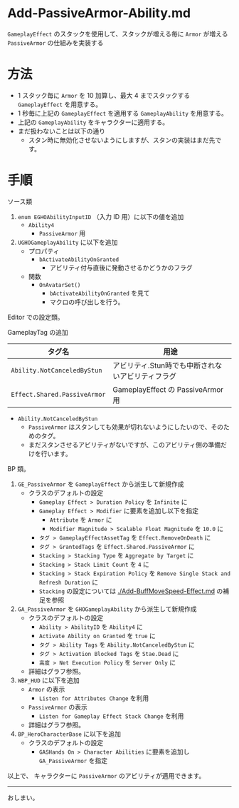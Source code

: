 # Add-PassiveArmor-Ability.md
`GameplayEffect` のスタックを使用して、スタックが増える毎に `Armor` が増える `PassiveArmor` の仕組みを実装する

# 方法
* 1 スタック毎に `Armor` を 10 加算し、最大 4 までスタックする `GameplayEffect` を用意する。
* 1 秒毎に上記の `GameplayEffect` を適用する `GameplayAbility` を用意する。
* 上記の `GameplayAbility` をキャラクターに適用する。
* まだ扱わないことは以下の通り
	* スタン時に無効化させないようにしますが、スタンの実装はまだ先です。


# 手順

ソース類

1. `enum EGHOAbilityInputID` （入力 ID 用）に以下の値を追加
	* `Ability4`
		* `PassiveArmor` 用
1. `UGHOGameplayAbility` に以下を追加
	* プロパティ
		* `bActivateAbilityOnGranted`
			* アビリティ付与直後に発動させるかどうかのフラグ
	* 関数
		* `OnAvatarSet()`
			* `bActivateAbilityOnGranted` を見て
			* マクロの呼び出しを行う。


Editor での設定類。

GameplayTag の追加

| タグ名                        | 用途                                                                |
|-------------------------------|---------------------------------------------------------------------|
| `Ability.NotCanceledByStun`   | アビリティ.Stun時でも中断されないアビリティフラグ                   |
| `Effect.Shared.PassiveArmor`  | GameplayEffect の PassiveArmor 用                                   |

* `Ability.NotCanceledByStun`
	* `PassiveArmor` はスタンしても効果が切れないようにしたいので、そのためのタグ。
	* まだスタンさせるアビリティがないですが、このアビリティ側の準備だけを行います。


BP 類。

1. `GE_PassiveArmor` を `GameplayEffect` から派生して新規作成
	* クラスのデフォルトの設定
		* `Gameplay Effect > Duration Policy` を `Infinite` に
		* `Gameplay Effect > Modifier` に要素を追加し以下を指定
			* `Attribute` を `Armor` に
			* `Modifier Magnitude > Scalable Float Magnitude` を `10.0` に
		* `タグ > GameplayEffectAssetTag` を `Effect.RemoveOnDeath` に
		* `タグ > GrantedTags` を `Effect.Shared.PassiveArmor` に
		* `Stacking > Stacking Type` を `Aggregate by Target` に
		* `Stacking > Stack Limit Count` を `4` に
		* `Stacking > Stack Expiration Policy` を `Remove Single Stack and Refresh Duration` に
		* `Stacking` の設定については [./Add-BuffMoveSpeed-Effect.md](./Add-BuffMoveSpeed-Effect.md) の補足を参照
1. `GA_PassiveArmor` を `GHOGameplayAbility` から派生して新規作成
	* クラスのデフォルトの設定
		* `Ability > AbilityID` を `Ability4` に
		* `Activate Ability on Granted` を `true` に
		* `タグ > Ability Tags` を `Ability.NotCanceledByStun` に
		* `タグ > Activation Blocked Tags` を `Stae.Dead` に
		* `高度 > Net Execution Policy` を `Server Only` に
	* 詳細はグラフ参照。
1. `WBP_HUD` に以下を追加
	* `Armor` の表示
		* `Listen for Attributes Change` を利用
	* `PassiveArmor` の表示
		* `Listen for Gameplay Effect Stack Change` を利用
	* 詳細はグラフ参照。
1. `BP_HeroCharacterBase` に以下を追加
	* クラスのデフォルトの設定
		* `GASHands On > Character Abilities` に要素を追加し `GA_PassiveArmor` を指定


以上で、 キャラクターに `PassiveArmor` のアビリティが適用できます。

-----
おしまい。
